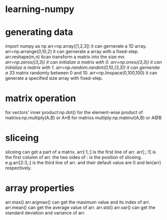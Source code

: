 # learning-numpy
# generating data
import numpy as np 
arr=np.array([1,2,3]) it can gernerate a 1D array.
arr=np.arrange(0,10,2) it can gernerate a array with a fixed-step.
arr.reshape(m,n) itcan transform a matrix into the size m*n.
arr=np.zeros((3,3)) it can initialize a matrix with 0.
arr=np.ones((3,3)) it can initialize a matrix with 1.
arr=np.random.randint(0,10,(3,3)) it can gernerate a  3*3 matrix randomly between 0 and 10.
arr=np.linspace(0,100,100) it can generate a specified size array with fixed-step.
# matrix operation
for vectors' inner product:np.dot()
for the element-wise product of matrixs:np.multiply(A,B) or A*B
for matrixs multiply:np.matmul(A,B) or A@B
# sliceing
sliceing can get a part of a matrix.
arr[:1,:] is the first line of arr.
arr[:,:1] is the first column of arr.
the two sides of : is the position of sliceing.  
e.g.arr[2:3,:] is the third line of arr. and their default value are 0 and len(arr) respectively. 
# array properties
arr.max() arr.argmax() can get the maximum value and its index of arr.
arr.mean() can get the average value of arr.
arr.std() arr.var()  can get the standard deviation and variance of arr.
